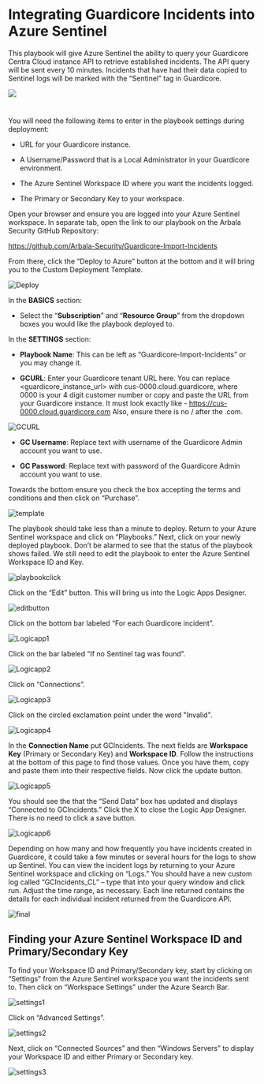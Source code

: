 # Integrating Guardicore Incidents into Azure Sentinel 

This playbook will give Azure Sentinel the ability to query your Guardicore Centra Cloud instance API to retrieve established incidents. The API query will be sent every 10 minutes. Incidents that have had their data copied to Sentinel logs will be marked with the “Sentinel” tag in Guardicore. 


<a href="https://portal.azure.com/#create/Microsoft.Template/uri/https%3A%2F%2Fraw.githubusercontent.com%2FArbala-Security%2FGuardicore-Import-Incidents%2Fmaster%2Fazuredeploy.json" target="_blank">
    <img src="https://aka.ms/deploytoazurebutton""/>
</a>
                                                  
                                                 
#

You will need the following items to enter in the playbook settings during deployment: 

* URL for your Guardicore instance. 

* A Username/Password that is a Local Administrator in your Guardicore environment. 

* The Azure Sentinel Workspace ID where you want the incidents logged. 

* The Primary or Secondary Key to your workspace. 

Open your browser and ensure you are logged into your Azure Sentinel workspace. In separate tab, open the link to our playbook on the Arbala Security GitHub Repository:

https://github.com/Arbala-Security/Guardicore-Import-Incidents

From there, click the “Deploy to Azure” button at the bottom and it will bring you to the Custom Deployment Template.

![Deploy](Images/GitDeploy.png)

In the **BASICS** section:  

* Select the “**Subscription**” and “**Resource Group**” from the dropdown boxes you would like the playbook deployed to.  

In the **SETTINGS** section:   

* **Playbook Name**: This can be left as “Guardicore-Import-Incidents” or you may change it.  

* **GCURL**: Enter your Guardicore tenant URL here. You can replace <guardicore_instance_url> with cus-0000.cloud.guardicore, where 0000 is your 4 digit customer number or copy and paste the URL from your Guardicore instance. It must look exactly like - https://cus-0000.cloud.guardicore.com  Also, ensure there is no / after the .com. 

![GCURL](Images/GCURL.png)

* **GC Username**: Replace text with username of the Guardicore Admin account you want to use. 

* **GC Password**: Replace text with password of the Guardicore Admin account you want to use. 

Towards the bottom ensure you check the box accepting the terms and conditions and then click on “Purchase”. 

![template](Images/template.png)

The playbook should take less than a minute to deploy. Return to your Azure Sentinel workspace and click on “Playbooks.” Next, click on your newly deployed playbook. Don’t be alarmed to see that the status of the playbook shows failed. We still need to edit the playbook to enter the Azure Sentinel Workspace ID and Key.  

![playbookclick](Images/playbookclick.png)

Click on the “Edit” button. This will bring us into the Logic Apps Designer.

![editbutton](Images/editbutton.png)

Click on the bottom bar labeled “For each Guardicore incident”. 

![Logicapp1](Images/Logicapp1.png)

Click on the bar labeled “If no Sentinel tag was found”. 

![Logicapp2](Images/Logicapp2.png)

Click on “Connections”.  

![Logicapp3](Images/Logicapp3.png)

Click on the circled exclamation point under the word "Invalid". 

![Logicapp4](Images/Logicapp4.png)

In the **Connection Name** put GCIncidents. The next fields are **Workspace Key** (Primary or Secondary Key) and **Workspace ID**. Follow the instructions at the bottom of this page to find those values. Once you have them, copy and paste them into their respective fields. Now click the update button.  

![Logicapp5](Images/Logicapp5.png)

You should see the that the “Send Data” box has updated and displays “Connected to GCIncidents.” Click the X to close the Logic App Designer. There is no need to click a save button.  

![Logicapp6](Images/Logicapp6.png)

Depending on how many and how frequently you have incidents created in Guardicore, it could take a few minutes or several hours for the logs to show up Sentinel. You can view the incident logs by returning to your Azure Sentinel workspace and clicking on “Logs.” You should have a new custom log called “GCIncidents_CL” – type that into your query window and click run. Adjust the time range, as necessary. Each line returned contains the details for each individual incident returned from the Guardicore API. 

![final](Images/final.png)

## Finding your Azure Sentinel Workspace ID and Primary/Secondary Key 

To find your Workspace ID and Primary/Secondary key, start by clicking on “Settings” from the Azure Sentinel workspace you want the incidents sent to. Then click on “Workspace Settings” under the Azure Search Bar. 

![settings1](Images/settings1.png)

Click on “Advanced Settings”. 

![settings2](Images/settings2.png)


Next, click on “Connected Sources” and then “Windows Servers” to display your Workspace ID and either Primary or Secondary key. 

![settings3](Images/settings3.png)
